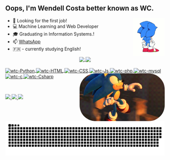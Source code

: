## Oops, I'm Wendell Costa better known as WC.

<img src="https://github.com/WTC13/wtc13/blob/main/9562.gif" alt="Gif Sonic" width="100" height="120" align="right">
  
  
- 💼 Looking for the first job!
- :computer: Machine Learning and Web Developer
- :mortar_board: Graduating in Information Systems.!
- :mailbox: <a href = "https://wa.me/11937269362" target = "_blank">WhatsApp</a>
- :fr: - currently studying English!


 <div align = "center">
  <a href="https://github.com/wtc13">
  <img height="180" src="https://github-readme-stats.vercel.app/api?username=wtc13&show_icons=true&theme=gruvbox&include_all_commits=true&count_private=true" align="center"/>
  <img align="center" height="180em" src="https://github-readme-stats.vercel.app/api/top-langs/?username=wtc13&layout=compact&langs_count=7&theme=merko"/>
</div>
<div style="display: inline_block"><br>
  <img align = "center" alt = "wtc-Python" height = "30" width = "40" src="https://cdn.jsdelivr.net/gh/devicons/devicon/icons/python/python-original.svg" />
  <img align = "center" alt = "wtc-HTML" height = "30" width = "40" src="https://cdn.jsdelivr.net/gh/devicons/devicon/icons/html5/html5-original.svg" />
  <img align = "center" alt = "wtc-CSS" height = "30" width = "40" src="https://cdn.jsdelivr.net/gh/devicons/devicon/icons/css3/css3-original.svg" />
  <img align = "center" alt = "wtc-Js" height = "30" width = "40" src="https://cdn.jsdelivr.net/gh/devicons/devicon/icons/javascript/javascript-original.svg" />
  <img align = "center" alt = "wtc-php" height = "30" width = "40"  src="https://cdn.jsdelivr.net/gh/devicons/devicon/icons/php/php-original.svg"/>
  <img align = "center" alt = "wtc-mysql" height = "30" width = "40" src="https://cdn.jsdelivr.net/gh/devicons/devicon/icons/mysql/mysql-original-wordmark.svg" />
  <img align = "center" alt = "wtc-c" height = "30" width = "40" src="https://cdn.jsdelivr.net/gh/devicons/devicon/icons/c/c-original.svg" />
  <img align = "center" alt = "wtc-Csharp" height = "30" width = "40" src="https://cdn.jsdelivr.net/gh/devicons/devicon/icons/csharp/csharp-original.svg" />
  <img align = "right" alt = "Gif Sonic" height = "150" style="border-radius:50px;" src="tumblr_ofl0p4MJBt1r0fu7go1_500.gif" alt="Gif Sonic">
</div>
  
  ##
  
  
 <div> <br>
  <a href="https://www.instagram.com/wtblack_/" target="_blank"> <img src = "https://img.shields.io/badge/Instagram-E4405F?style=for-the-badge&logo=instagram&logoColor=white" target ="_blank"> </a>
  <a href = "mailto: wendell.timoteoc@gmail.com " target ="_blank"> <img src = "https://img.shields.io/badge/Gmail-D14836?style=for-the-badge&logo=gmail&logoColor=white" target = "_blank"> </a> 
  <a href="https://www.linkedin.com/in/wendell-costa-161a0a1b2/" target="_blank"> <img src = "https://img.shields.io/badge/LinkedIn-0077B5?style=for-the-badge&logo=linkedin&logoColor=white " target ="_blank ">
  </a> 

![Snake animation](https://github.com/wtc13/wtc13/blob/output/github-contribution-grid-snake.svg)
  
</div>

 
 
 
 
 
 
 
 
 
 
 
